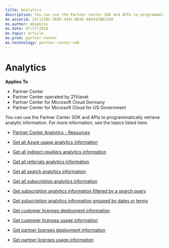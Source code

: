 ```yaml
---
title: Analytics
description: You can use the Partner Center SDK and APIs to programmatically retrieve analytic information. For more information, see the topics listed here.
ms.assetid: 22C1320C-5EDF-443C-B545-88641FBA2358
ms.author: mhopkins
ms.date: 07/27/2018
ms.topic: article
ms.prod: partner-center
ms.technology: partner-center-sdk
---
```


# Analytics


**Applies To**

 - Partner Center
 - Partner Center operated by 21Vianet
 - Partner Center for Microsoft Cloud Germany
 - Partner Center for Microsoft Cloud for US Government

You can use the Partner Center SDK and APIs to programmatically retrieve analytic information. For more information, see the topics listed here.

 - [Partner Center Analytics - Resources](partner-center-analytics-resources.md)

 - [Get all Azure usage analytics information](get-all-azure-usage-analytics.md)

 - [Get all indirect resellers analytics information](get-all-indirect-resellers-analytics.md)

 - [Get all referrals analytics information](get-all-referrals-analytics.md)

 - [Get all search analytics information](get-all-search-analytics.md)

 - [Get all subscription analytics information](get-all-subscription-analytics.md)  

 - [Get subscription analytics information filtered by a search query](get-subscription-analytics-by-search-query.md)  

 - [Get subscription analytics information grouped by dates or terms](get-subscription-analytics-grouped-by-dates-or-terms.md)  

 - [Get customer licenses deployment information](get-customer-licenses-deployment-information.md)

 - [Get customer licenses usage information](get-customer-licenses-usage-information.md)

 - [Get partner licenses deployment information](get-partner-licenses-deployment-information.md)

 - [Get partner licenses usage information](get-partner-licenses-usage-information.md)

